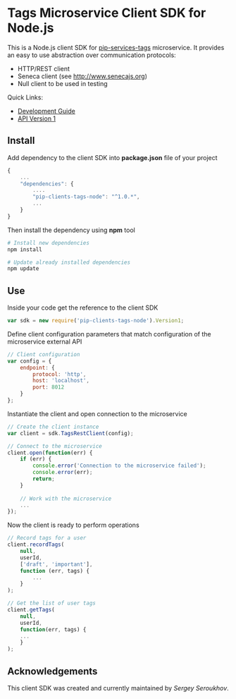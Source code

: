 # Tags Microservice Client SDK for Node.js

This is a Node.js client SDK for [pip-services-tags](https://github.com/pip-services/pip-services-tags) microservice.
It provides an easy to use abstraction over communication protocols:

* HTTP/REST client
* Seneca client (see http://www.senecajs.org)
* Null client to be used in testing

<a name="links"></a> Quick Links:

* [Development Guide](doc/Development.md)
* [API Version 1](doc/NodeClientApiV1.md)

## Install

Add dependency to the client SDK into **package.json** file of your project
```javascript
{
    ...
    "dependencies": {
        ....
        "pip-clients-tags-node": "^1.0.*",
        ...
    }
}
```

Then install the dependency using **npm** tool
```bash
# Install new dependencies
npm install

# Update already installed dependencies
npm update
```

## Use

Inside your code get the reference to the client SDK
```javascript
var sdk = new require('pip-clients-tags-node').Version1;
```

Define client configuration parameters that match configuration of the microservice external API
```javascript
// Client configuration
var config = {
    endpoint: {
        protocol: 'http',
        host: 'localhost', 
        port: 8012
    }
};
```

Instantiate the client and open connection to the microservice
```javascript
// Create the client instance
var client = sdk.TagsRestClient(config);

// Connect to the microservice
client.open(function(err) {
    if (err) {
        console.error('Connection to the microservice failed');
        console.error(err);
        return;
    }
    
    // Work with the microservice
    ...
});
```

Now the client is ready to perform operations
```javascript
// Record tags for a user
client.recordTags(
    null,
    userId,
    ['draft', 'important'],
    function (err, tags) {
        ...
    }
);
```

```javascript
// Get the list of user tags
client.getTags(
    null,
    userId,
    function(err, tags) {
    ...    
    }
);
```    

## Acknowledgements

This client SDK was created and currently maintained by *Sergey Seroukhov*.

